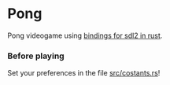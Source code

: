 # Pong
Pong videogame using [bindings for sdl2 in rust](https://github.com/Rust-SDL2/rust-sdl2).
### Before playing
Set your preferences in the file [src/costants.rs](src/costants.rs)!
